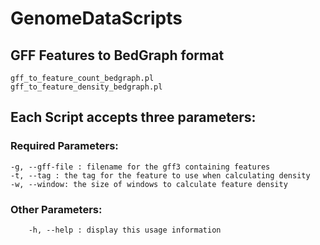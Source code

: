 # GenomeDataScripts

## GFF Features to BedGraph format
	gff_to_feature_count_bedgraph.pl
	gff_to_feature_density_bedgraph.pl

## Each Script accepts three parameters:

### Required Parameters:

    -g, --gff-file : filename for the gff3 containing features
    -t, --tag : the tag for the feature to use when calculating density
    -w, --window: the size of windows to calculate feature density

### Other Parameters:

		-h, --help : display this usage information

